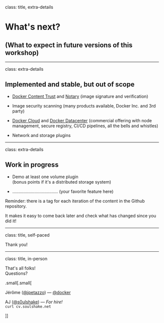 class: title, extra-details

# What's next?

## (What to expect in future versions of this workshop)

---

class: extra-details

## Implemented and stable, but out of scope

- [Docker Content Trust](https://docs.docker.com/engine/security/trust/content_trust/) and
  [Notary](https://github.com/docker/notary) (image signature and verification)

- Image security scanning (many products available, Docker Inc. and 3rd party)

- [Docker Cloud](https://cloud.docker.com/) and
  [Docker Datacenter](https://www.docker.com/products/docker-datacenter)
  (commercial offering with node management, secure registry, CI/CD pipelines, all the bells and whistles)

- Network and storage plugins

---

class: extra-details

## Work in progress

- Demo at least one volume plugin
  <br/>(bonus points if it's a distributed storage system)

- ..................................... (your favorite feature here)

Reminder: there is a tag for each iteration of the content
in the Github repository.

It makes it easy to come back later and check what has changed since you did it!

---

class: title, self-paced

Thank you!

---

class: title, in-person

That's all folks! <br/> Questions?

.small[.small[

Jérôme ([@jpetazzo](https://twitter.com/jpetazzo)) — [@docker](https://twitter.com/docker)

AJ ([@s0ulshake](https://twitter.com/s0ulshake)) — *For hire!*
<br/>
`curl cv.soulshake.net`

]]

<!--
<br/> Jérôme ([@jpetazzo](https://twitter.com/jpetazzo)) <br/> Tiffany ([@tiffanyfayj](https://twitter.com/tiffanyfayj))
-->
